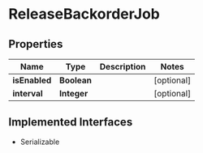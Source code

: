 

# ReleaseBackorderJob


## Properties

| Name | Type | Description | Notes |
|------------ | ------------- | ------------- | -------------|
|**isEnabled** | **Boolean** |  |  [optional] |
|**interval** | **Integer** |  |  [optional] |


## Implemented Interfaces

* Serializable


